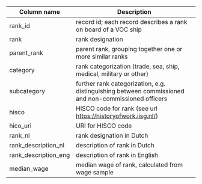 | Column name | Description |
| --- | --- |
| rank_id | record id; each record describes a rank on board of a VOC ship  |
| rank | rank designation  |
| parent_rank | parent rank, grouping together one or more similar ranks  |
| category | rank categorization (trade, sea, ship, medical, military or other)  |
| subcategory | further rank categorization, e.g. distinguishing between commissioned and non-commissioned officers  |
| hisco | HISCO code for rank (see url https://historyofwork.iisg.nl/)  |
| hico_uri | URI for HISCO code  |
| rank_nl | rank designation in Dutch  |
| rank_description_nl | description of rank in Dutch  |
| rank_description_eng | description of rank in English  |
| median_wage | median wage of rank, calculated from wage sample  |